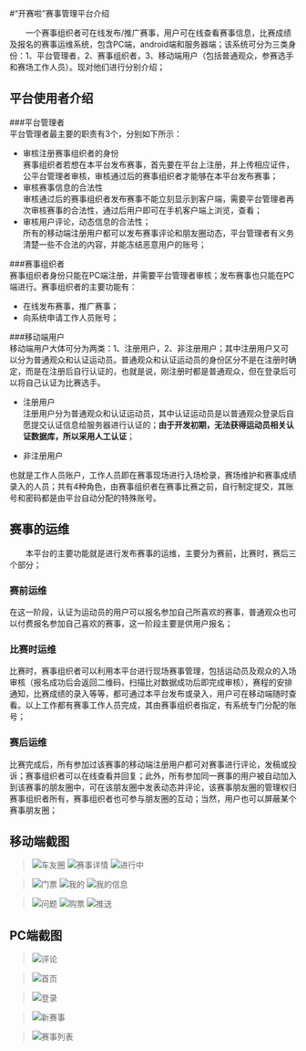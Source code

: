 #“开赛啦”赛事管理平台介绍   

　　一个赛事组织者可在线发布/推广赛事，用户可在线查看赛事信息，比赛成绩及报名的赛事运维系统，包含PC端，android端和服务器端；该系统可分为三类身份：1、平台管理者，2、赛事组织者，3、移动端用户（包括普通观众，参赛选手和赛场工作人员）。现对他们进行分别介绍；   

## 平台使用者介绍   

###平台管理者   
平台管理者最主要的职责有3个，分别如下所示：   

*	审核注册赛事组织者的身份   
赛事组织者若想在本平台发布赛事，首先要在平台上注册，并上传相应证件，公平台管理者审核，审核通过后的赛事组织者才能够在本平台发布赛事；   
*	审核赛事信息的合法性    
审核通过后的赛事组织者发布赛事不能立刻显示到客户端，需要平台管理者再次审核赛事的合法性，通过后用户即可在手机客户端上浏览，查看；   
*	审核用户评论，动态信息的合法性；   
所有的移动端注册用户都可以发布赛事评论和朋友圈动态，平台管理者有义务清楚一些不合法的内容，并能冻结恶意用户的账号；   

###赛事组织者   
赛事组织者身份只能在PC端注册，并需要平台管理者审核；发布赛事也只能在PC端进行。赛事组织者的主要功能有：   

*	在线发布赛事，推广赛事；   
*   向系统申请工作人员账号；      

###移动端用户   
移动端用户大体可分为两类：1、注册用户，2、非注册用户；其中注册用户又可以分为普通观众和认证运动员。普通观众和认证运动员的身份区分不是在注册时确定，而是在注册后自行认证的，也就是说，刚注册时都是普通观众，但在登录后可以将自己认证为比赛选手。   

*	注册用户   
注册用户分为普通观众和认证运动员，其中认证运动员是以普通观众登录后自愿提交认证信息给服务器进行认证的；**由于开发初期，无法获得运动员相关认证数据库，所以采用人工认证**；   

*	非注册用户   

也就是工作人员账户，工作人员即在赛事现场进行入场检录，赛场维护和赛事成绩录入的人员；共有4种角色，由赛事组织者在赛事比赛之前，自行制定提交，其账号和密码都是由平台自动分配的特殊账号。   


## 赛事的运维   
　　本平台的主要功能就是进行发布赛事的运维，主要分为赛前，比赛时，赛后三个部分；   
### 赛前运维   
在这一阶段，认证为运动员的用户可以报名参加自己所喜欢的赛事，普通观众也可以付费报名参加自己喜欢的赛事，这一阶段主要是供用户报名；

### 比赛时运维   
比赛时，赛事组织者可以利用本平台进行现场赛事管理，包括运动员及观众的入场审核（报名成功后会返回二维码，扫描比对数据成功后即完成审核），赛程的安排通知，比赛成绩的录入等等，都可通过本平台发布或录入，用户可在移动端随时查看。以上工作都有赛事工作人员完成，其由赛事组织者指定，有系统专门分配的账号；   

### 赛后运维   

比赛完成后，所有参加过该赛事的移动端注册用户都可对赛事进行评论，发稿或投诉；赛事组织者可以在线查看并回复；此外，所有参加同一赛事的用户被自动加入到该赛事的朋友圈中，可在该朋友圈中发表动态并评论，该赛事朋友圈的管理权归赛事组织者所有，赛事组织者也可参与朋友圈的互动；当然，用户也可以屏蔽某个赛事朋友圈；   


## 移动端截图   
> ![车友圈](./race_android/circle10_17.jpg)
> ![赛事详情](./race_android/detail.jpg)
> ![进行中](./race_android/jinxinzhong.jpg)   

> ![门票](./race_android/menpiao.jpg)
> ![我的](./race_android/first.jpg)
> ![我的信息](./race_android/myinfo.jpg)   

> ![问题](./race_android/pro10_17.jpg)
> ![购票](./race_android/ticket10_17)
> ![推送](./race_android/tuisong.jpg)   



## PC端截图   

> ![评论](./race_pc/comment.png)
   
> ![首页](./race_pc/first.png)   

> ![登录](./race_pc/login.png)   
  
> ![新赛事](./race_pc/newRace.png)   

> ![赛事列表](./race_pc/raceList.png)



